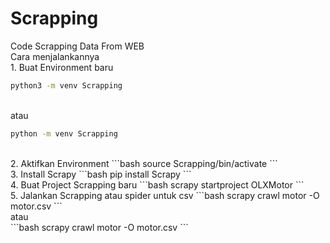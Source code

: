 # Scrapping
Code Scrapping Data From WEB
<br>Cara menjalankannya
<br>1. Buat Environment baru
```bash
python3 -m venv Scrapping
```
<br>atau 
```bash
python -m venv Scrapping
```
<br>
2. Aktifkan Environment
```bash
source Scrapping/bin/activate
```
<br>
3. Install Scrapy
```bash
pip install Scrapy
```
<br>
4. Buat Project Scrapping baru
```bash
scrapy startproject OLXMotor
```
<br>
5. Jalankan Scrapping atau spider 
untuk csv
```bash
scrapy crawl motor -O motor.csv
```
<br>
atau
<br>
```bash
scrapy crawl motor -O motor.csv
```
